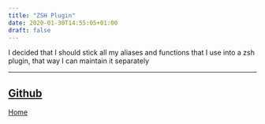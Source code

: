 ```yaml
---
title: "ZSH Plugin"
date: 2020-01-30T14:55:05+01:00
draft: false
---
```

I decided that I should stick all my aliases and functions that I use into a zsh plugin, that way I can maintain it separately

---

[Github](https://github.com/Keloran/toolkit-zsh-plugin)
--
[Home](/)
